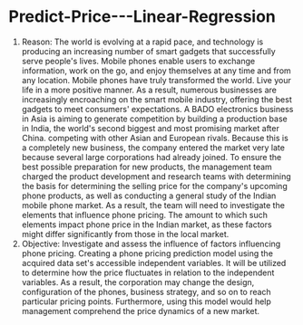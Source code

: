 # Predict-Price---Linear-Regression
1. Reason: 
The world is evolving at a rapid pace, and technology is producing an increasing number of smart gadgets that successfully serve people's lives. Mobile phones enable users to exchange information, work on the go, and enjoy themselves at any time and from any location. Mobile phones have truly transformed the world. Live your life in a more positive manner. As a result, numerous businesses are increasingly encroaching on the smart mobile industry, offering the best gadgets to meet consumers' expectations.
A BADO electronics business in Asia is aiming to generate competition by building a production base in India, the world's second biggest and most promising market after China. competing with other Asian and European rivals.
Because this is a completely new business, the company entered the market very late because several large corporations had already joined. To ensure the best possible preparation for new products, the management team charged the product development and research teams with determining the basis for determining the selling price for the company's upcoming phone products, as well as conducting a general study of the Indian mobile phone market. As a result, the team will need to investigate the elements that influence phone pricing. The amount to which such elements impact phone price in the Indian market, as these factors might differ significantly from those in the local market.
2. Objective: 
Investigate and assess the influence of factors influencing phone pricing. Creating a phone pricing prediction model using the acquired data set's accessible independent variables. It will be utilized to determine how the price fluctuates in relation to the independent variables. As a result, the corporation may change the design, configuration of the phones, business strategy, and so on to reach particular pricing points. Furthermore, using this model would help management comprehend the price dynamics of a new market.
